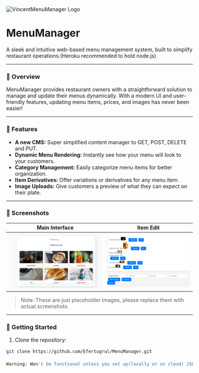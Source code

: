 <img src="https://images.pexels.com/photos/17852535/pexels-photo-17852535/free-photo-of-a-chalkboard-sign-on-the-outside-of-a-cafe.jpeg?auto=compress&cs=tinysrgb&w=1260&h=750&dpr=1" alt="VincentMenuManager Logo" width="200">

# MenuManager
A sleek and intuitive web-based menu management system, built to simplify restaurant operations.(Heroku recommended to hold node.js) 

---

### 🍔 Overview

MenuManager provides restaurant owners with a straightforward solution to manage and update their menus dynamically. With a modern UI and user-friendly features, updating menu items, prices, and images has never been easier!

---

### 🍣 Features

- **A new CMS:** Super simplified content manager to GET, POST, DELETE and PUT.
- **Dynamic Menu Rendering:** Instantly see how your menu will look to your customers.
- **Category Management:** Easily categorize menu items for better organization.
- **Item Derivatives:** Offer variations or derivatives for any menu item.
- **Image Uploads:** Give customers a preview of what they can expect on their plate.

---

### 🍜 Screenshots

| Main Interface                      | Item Edit                       |
| ----------------------------------- | --------------------------------|
| ![Main Interface](./src/img/img1.png) | ![Item Edit](./src/img/img2.png) |

> Note: These are just placeholder images, please replace them with actual screenshots.

---

### 🍕 Getting Started

1. Clone the repository:
```bash
git clone https://github.com/Efertugrul/MenuManager.git

Warning: Won't be functional unless you set up(locally or on cloud) JSON data file.
